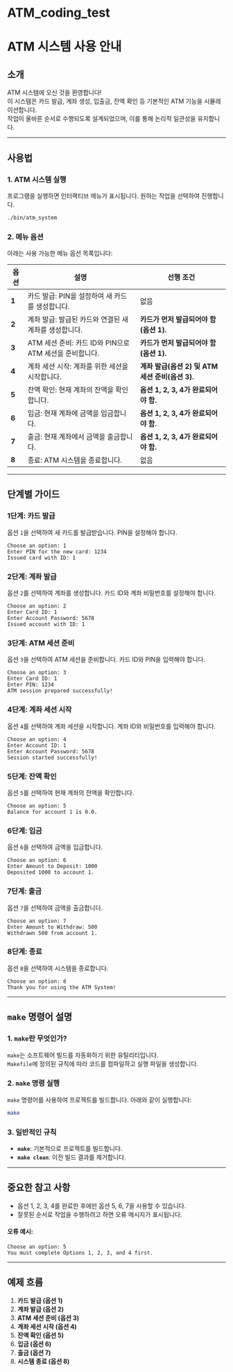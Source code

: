 # ATM_coding_test
# ATM 시스템 사용 안내

## 소개
ATM 시스템에 오신 것을 환영합니다!  
이 시스템은 카드 발급, 계좌 생성, 입출금, 잔액 확인 등 기본적인 ATM 기능을 시뮬레이션합니다.  
작업이 올바른 순서로 수행되도록 설계되었으며, 이를 통해 논리적 일관성을 유지합니다.

---

## 사용법

### 1. ATM 시스템 실행
프로그램을 실행하면 인터랙티브 메뉴가 표시됩니다. 원하는 작업을 선택하여 진행합니다.

```bash
./bin/atm_system
```

### 2. 메뉴 옵션

아래는 사용 가능한 메뉴 옵션 목록입니다:

| 옵션 | 설명                                                       | 선행 조건                                   |
|------|------------------------------------------------------------|--------------------------------------------|
| **1** | 카드 발급: PIN을 설정하여 새 카드를 생성합니다.             | 없음                                       |
| **2** | 계좌 발급: 발급된 카드와 연결된 새 계좌를 생성합니다.        | **카드가 먼저 발급되어야 함(옵션 1).**       |
| **3** | ATM 세션 준비: 카드 ID와 PIN으로 ATM 세션을 준비합니다.      | **카드가 먼저 발급되어야 함(옵션 1).**       |
| **4** | 계좌 세션 시작: 계좌를 위한 세션을 시작합니다.              | **계좌 발급(옵션 2) 및 ATM 세션 준비(옵션 3).** |
| **5** | 잔액 확인: 현재 계좌의 잔액을 확인합니다.                  | **옵션 1, 2, 3, 4가 완료되어야 함.**         |
| **6** | 입금: 현재 계좌에 금액을 입금합니다.                      | **옵션 1, 2, 3, 4가 완료되어야 함.**         |
| **7** | 출금: 현재 계좌에서 금액을 출금합니다.                    | **옵션 1, 2, 3, 4가 완료되어야 함.**         |
| **8** | 종료: ATM 시스템을 종료합니다.                             | 없음                                       |

---

## 단계별 가이드

### 1단계: 카드 발급
옵션 `1`을 선택하여 새 카드를 발급받습니다. PIN을 설정해야 합니다.

```plaintext
Choose an option: 1
Enter PIN for the new card: 1234
Issued card with ID: 1
```

### 2단계: 계좌 발급
옵션 `2`를 선택하여 계좌를 생성합니다. 카드 ID와 계좌 비밀번호를 설정해야 합니다.

```plaintext
Choose an option: 2
Enter Card ID: 1
Enter Account Password: 5678
Issued account with ID: 1
```

### 3단계: ATM 세션 준비
옵션 `3`을 선택하여 ATM 세션을 준비합니다. 카드 ID와 PIN을 입력해야 합니다.

```plaintext
Choose an option: 3
Enter Card ID: 1
Enter PIN: 1234
ATM session prepared successfully!
```

### 4단계: 계좌 세션 시작
옵션 `4`를 선택하여 계좌 세션을 시작합니다. 계좌 ID와 비밀번호를 입력해야 합니다.

```plaintext
Choose an option: 4
Enter Account ID: 1
Enter Account Password: 5678
Session started successfully!
```

### 5단계: 잔액 확인
옵션 `5`를 선택하여 현재 계좌의 잔액을 확인합니다.

```plaintext
Choose an option: 5
Balance for account 1 is 0.0.
```

### 6단계: 입금
옵션 `6`을 선택하여 금액을 입금합니다.

```plaintext
Choose an option: 6
Enter Amount to Deposit: 1000
Deposited 1000 to account 1.
```

### 7단계: 출금
옵션 `7`을 선택하여 금액을 출금합니다.

```plaintext
Choose an option: 7
Enter Amount to Withdraw: 500
Withdrawn 500 from account 1.
```

### 8단계: 종료
옵션 `8`을 선택하여 시스템을 종료합니다.

```plaintext
Choose an option: 8
Thank you for using the ATM System!
```

---

## `make` 명령어 설명

### 1. `make`란 무엇인가?
`make`는 소프트웨어 빌드를 자동화하기 위한 유틸리티입니다.  
`Makefile`에 정의된 규칙에 따라 코드를 컴파일하고 실행 파일을 생성합니다.

### 2. `make` 명령 실행
`make` 명령어를 사용하여 프로젝트를 빌드합니다. 아래와 같이 실행합니다:

```bash
make
```

### 3. 일반적인 규칙
- **`make`**: 기본적으로 프로젝트를 빌드합니다.
- **`make clean`**: 이전 빌드 결과를 제거합니다.

---

## 중요한 참고 사항
- 옵션 1, 2, 3, 4를 완료한 후에만 옵션 5, 6, 7을 사용할 수 있습니다.
- 잘못된 순서로 작업을 수행하려고 하면 오류 메시지가 표시됩니다.

#### 오류 예시:
```plaintext
Choose an option: 5
You must complete Options 1, 2, 3, and 4 first.
```

---

## 예제 흐름

1. **카드 발급 (옵션 1)**
2. **계좌 발급 (옵션 2)**
3. **ATM 세션 준비 (옵션 3)**
4. **계좌 세션 시작 (옵션 4)**
5. **잔액 확인 (옵션 5)**
6. **입금 (옵션 6)**
7. **출금 (옵션 7)**
8. **시스템 종료 (옵션 8)**
